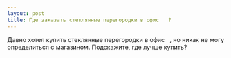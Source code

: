 ```yaml
---
layout: post 
title: Где заказать стеклянные перегородки в офис ‌ ‌ ? 
--- 
```

Давно хотел купить стеклянные перегородки в офис ‌ ‌ , но никак не могу определиться с магазином. Подскажите, где лучше купить?